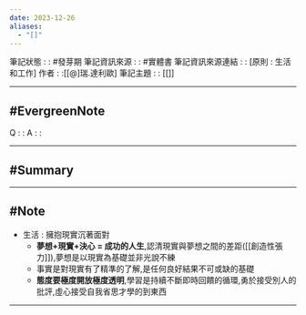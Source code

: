 ```yaml
---
date: 2023-12-26
aliases:
  - "[]"
---
```

筆記狀態 : :  #發芽期 
筆記資訊來源 : : #實體書 
筆記資訊來源連結 : : [原則 : 生活和工作]
作者 : :[[@]瑞.達利歐]
筆記主題 : : [[]]

---
#EvergreenNote
---
Q : :
A : :

---
#Summary
---






---
#Note 
---
- 生活 : 擁抱現實沉著面對
	- **夢想+現實+決心 = 成功的人生**,認清現實與夢想之間的差距([[創造性張力]]),夢想是以現實為基礎並非光說不練
	- 事實是對現實有了精準的了解,是任何良好結果不可或缺的基礎
	- **態度要極度開放極度透明**,學習是持續不斷即時回饋的循環,勇於接受別人的批評,虛心接受自我省思才學的到東西
---



